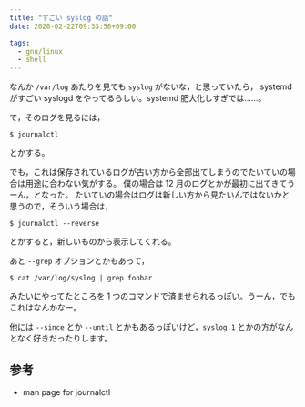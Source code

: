 ```yaml
---
title: "すごい syslog の話"
date: 2020-02-22T09:33:56+09:00

tags:
  - gnu/linux
  - shell
---
```


なんか `/var/log` あたりを見ても `syslog` がないな，と思っていたら，
systemd がすごい syslogd をやってるらしい。systemd 肥大化しすぎでは……。

で，そのログを見るには，

```shell
$ journalctl
```

とかする。

でも，これは保存されているログが古い方から全部出てしまうのでたいていの場合は用途に合わない気がする。
僕の場合は 12 月のログとかが最初に出てきてうーん，となった。
たいていの場合はログは新しい方から見たいんではないかと思うので，そういう場合は，

```shell
$ journalctl --reverse
```

とかすると，新しいものから表示してくれる。

あと `--grep` オプションとかもあって，

```shell
$ cat /var/log/syslog | grep foobar
```

みたいにやってたところを 1 つのコマンドで済ませられるっぽい。うーん，でもこれはなんかなー。

他には `--since` とか `--until` とかもあるっぽいけど，`syslog.1` とかの方がなんとなく好きだったりします。

## 参考

- man page for journalctl
